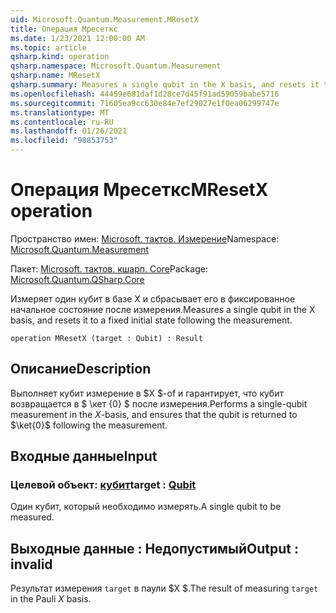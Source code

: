 ```yaml
---
uid: Microsoft.Quantum.Measurement.MResetX
title: Операция Мресеткс
ms.date: 1/23/2021 12:00:00 AM
ms.topic: article
qsharp.kind: operation
qsharp.namespace: Microsoft.Quantum.Measurement
qsharp.name: MResetX
qsharp.summary: Measures a single qubit in the X basis, and resets it to a fixed initial state following the measurement.
ms.openlocfilehash: 44459e681daf1d28ce7d45f91ad59059babe5716
ms.sourcegitcommit: 71605ea9cc630e84e7ef29027e1f0ea06299747e
ms.translationtype: MT
ms.contentlocale: ru-RU
ms.lasthandoff: 01/26/2021
ms.locfileid: "98853753"
---
```

# <a name="mresetx-operation"></a><span data-ttu-id="bd885-102">Операция Мресеткс</span><span class="sxs-lookup"><span data-stu-id="bd885-102">MResetX operation</span></span>

<span data-ttu-id="bd885-103">Пространство имен: [Microsoft. тактов. Измерение](xref:Microsoft.Quantum.Measurement)</span><span class="sxs-lookup"><span data-stu-id="bd885-103">Namespace: [Microsoft.Quantum.Measurement](xref:Microsoft.Quantum.Measurement)</span></span>

<span data-ttu-id="bd885-104">Пакет: [Microsoft. тактов. кшарп. Core](https://nuget.org/packages/Microsoft.Quantum.QSharp.Core)</span><span class="sxs-lookup"><span data-stu-id="bd885-104">Package: [Microsoft.Quantum.QSharp.Core](https://nuget.org/packages/Microsoft.Quantum.QSharp.Core)</span></span>


<span data-ttu-id="bd885-105">Измеряет один кубит в базе X и сбрасывает его в фиксированное начальное состояние после измерения.</span><span class="sxs-lookup"><span data-stu-id="bd885-105">Measures a single qubit in the X basis, and resets it to a fixed initial state following the measurement.</span></span>

```qsharp
operation MResetX (target : Qubit) : Result
```


## <a name="description"></a><span data-ttu-id="bd885-106">Описание</span><span class="sxs-lookup"><span data-stu-id="bd885-106">Description</span></span>

<span data-ttu-id="bd885-107">Выполняет кубит измерение в $X $-of и гарантирует, что кубит возвращается в $ \кет {0} $ после измерения.</span><span class="sxs-lookup"><span data-stu-id="bd885-107">Performs a single-qubit measurement in the $X$-basis, and ensures that the qubit is returned to $\ket{0}$ following the measurement.</span></span>

## <a name="input"></a><span data-ttu-id="bd885-108">Входные данные</span><span class="sxs-lookup"><span data-stu-id="bd885-108">Input</span></span>

### <a name="target--qubit"></a><span data-ttu-id="bd885-109">Целевой объект: [кубит](xref:microsoft.quantum.lang-ref.qubit)</span><span class="sxs-lookup"><span data-stu-id="bd885-109">target : [Qubit](xref:microsoft.quantum.lang-ref.qubit)</span></span>

<span data-ttu-id="bd885-110">Один кубит, который необходимо измерять.</span><span class="sxs-lookup"><span data-stu-id="bd885-110">A single qubit to be measured.</span></span>



## <a name="output--__invalidresult__"></a><span data-ttu-id="bd885-111">Выходные данные __: <Result> Недопустимый__</span><span class="sxs-lookup"><span data-stu-id="bd885-111">Output : __invalid<Result>__</span></span>

<span data-ttu-id="bd885-112">Результат измерения `target` в паули $X $.</span><span class="sxs-lookup"><span data-stu-id="bd885-112">The result of measuring `target` in the Pauli $X$ basis.</span></span>